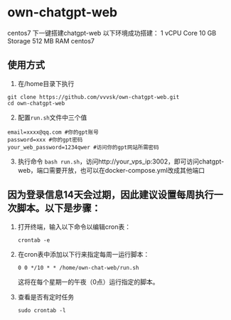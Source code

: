 # own-chatgpt-web
centos7 下一键搭建chatgpt-web
以下环境成功搭建：
   1 vCPU Core
   10 GB Storage
   512 MB RAM 
   centos7
   
## 使用方式
1. 在/home目录下执行
````
git clone https://github.com/vvvsk/own-chatgpt-web.git
cd own-chatgpt-web
````
2. 配置`run.sh`文件中三个值

```
email=xxxx@qq.com #你的gpt账号
password=xxx #你的gpt密码
your_web_password=1234qwer #访问你的gpt网站所需密码
```

3. 执行命令 `bash run.sh`，访问http://your_vps_ip:3002，即可访问chatgpt-web，端口需要开放，也可以在docker-compose.yml改成其他端口

## 因为登录信息14天会过期，因此建议设置每周执行一次脚本。以下是步骤：

1. 打开终端，输入以下命令以编辑cron表：

   ```
   crontab -e
   ```

2. 在cron表中添加以下行来指定每周一运行脚本：

   ```
   0 0 */10 * * /home/own-chat-web/run.sh
   ```

   这将在每个星期一的午夜（0点）运行指定的脚本。

3. 查看是否有定时任务

   ```sudo crontab -l
   sudo crontab -l
